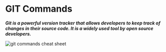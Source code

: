 # GIT Commands

**_Git is a powerful version tracker that allows developers to keep track of changes in their source code. It is a widely used tool by open source developers._**

![git commands cheat sheet](https://samarasingheblogs.files.wordpress.com/2018/04/git-cheat-sheet.png?w=1086.png)

